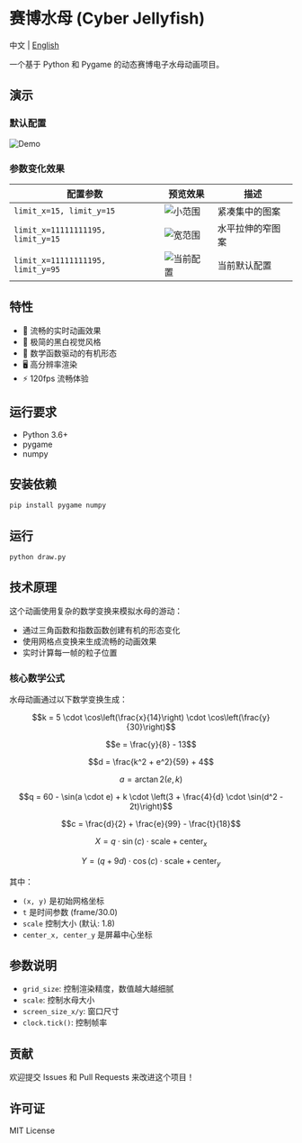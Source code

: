 # 赛博水母 (Cyber Jellyfish)

中文 | [English](./README.md)

一个基于 Python 和 Pygame 的动态赛博电子水母动画项目。

## 演示

### 默认配置

![Demo](demo.gif)

### 参数变化效果

| 配置参数                          | 预览效果                      | 描述             |
| --------------------------------- | ----------------------------- | ---------------- |
| `limit_x=15, limit_y=15`          | ![小范围](demo_small.gif)     | 紧凑集中的图案   |
| `limit_x=11111111195, limit_y=15` | ![宽范围](demo_wide.gif)      | 水平拉伸的窄图案 |
| `limit_x=11111111195, limit_y=95` | ![当前配置](demo_current.gif) | 当前默认配置     |

## 特性

- 🌊 流畅的实时动画效果
- 🎨 极简的黑白视觉风格
- 💫 数学函数驱动的有机形态
- 🖥️ 高分辨率渲染
- ⚡ 120fps 流畅体验

## 运行要求

- Python 3.6+
- pygame
- numpy

## 安装依赖

```bash
pip install pygame numpy
```

## 运行

```bash
python draw.py
```

## 技术原理

这个动画使用复杂的数学变换来模拟水母的游动：

- 通过三角函数和指数函数创建有机的形态变化
- 使用网格点变换来生成流畅的动画效果
- 实时计算每一帧的粒子位置

### 核心数学公式

水母动画通过以下数学变换生成：

$$k = 5 \cdot \cos\left(\frac{x}{14}\right) \cdot \cos\left(\frac{y}{30}\right)$$

$$e = \frac{y}{8} - 13$$

$$d = \frac{k^2 + e^2}{59} + 4$$

$$a = \arctan2(e, k)$$

$$q = 60 - \sin(a \cdot e) + k \cdot \left(3 + \frac{4}{d} \cdot \sin(d^2 - 2t)\right)$$

$$c = \frac{d}{2} + \frac{e}{99} - \frac{t}{18}$$

$$X = q \cdot \sin(c) \cdot \text{scale} + \text{center}_x$$

$$Y = (q + 9d) \cdot \cos(c) \cdot \text{scale} + \text{center}_y$$

其中：

- `(x, y)` 是初始网格坐标
- `t` 是时间参数 (frame/30.0)
- `scale` 控制大小 (默认: 1.8)
- `center_x, center_y` 是屏幕中心坐标

## 参数说明

- `grid_size`: 控制渲染精度，数值越大越细腻
- `scale`: 控制水母大小
- `screen_size_x/y`: 窗口尺寸
- `clock.tick()`: 控制帧率

## 贡献

欢迎提交 Issues 和 Pull Requests 来改进这个项目！

## 许可证

MIT License
